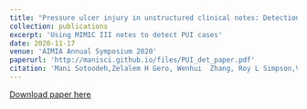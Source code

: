 ```yaml
---
title: "Pressure ulcer injury in unstructured clinical notes: Detection and interpretation"
collection: publications
excerpt: 'Using MIMIC III notes to detect PUI cases'
date: 2020-11-17
venue: 'AIMIA Annual Symposium 2020'
paperurl: 'http://manisci.github.io/files/PUI_det_paper.pdf'
citation: 'Mani Sotoodeh,Zelalem H Gero, Wenhui  Zhang, Roy L Simpson,Vicki Stover Hertzberg, and Joyce C Ho, &quot;Pressure ulcer injury in unstructured clinical notes: Detection and interpretation &quot;<i>AIMIA Annual Symposium 2020</i>. .'
---
```


[Download paper here](http://manisci.github.io/files/PUI_det_paper.pdf)
